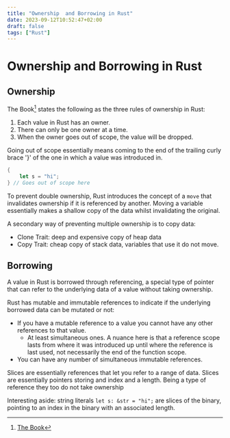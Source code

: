 ```yaml
---
title: "Ownership  and Borrowing in Rust"
date: 2023-09-12T10:52:47+02:00
draft: false
tags: ["Rust"]
---
```


# Ownership and Borrowing in Rust

## Ownership

The Book[^1] states the following as the three rules of ownership in Rust:

1. Each value in Rust has an owner.
2. There can only be one owner at a time.
3. When the owner goes out of scope, the value will be dropped.

Going out of scope essentially means coming to the end of the trailing curly brace '}' of the one in which a value was introduced in.

```rust
{
    let s = "hi";
} // Goes out of scope here
```

To prevent double ownership, Rust introduces the concept of a `move` that invalidates ownership if it is referenced by another.
Moving a variable essentially makes a shallow copy of the data whilst invalidating the original.

A secondary way of preventing multiple ownership is to copy data:

* Clone Trait: deep and expensive copy of heap data
* Copy Trait: cheap copy of stack data, variables that use it do not move.

## Borrowing

A value in Rust is borrowed through referencing, a special type of pointer that can refer to the underlying data of a value without taking ownership.

Rust has mutable and immutable references to indicate if the underlying borrowed data can be mutated or not:

* If you have a mutable reference to a value you cannot have any other references to that value.
    * At least simultaneous ones. A nuance here is that a reference scope lasts from where it was introduced up until where the reference is last used, not necessarily the end of the function scope.
* You can have any number of simultaneous immutable references.

Slices are essentially references that let you refer to a range of data. Slices are essentially pointers storing and index and a length. 
Being a type of reference they too do not take ownership

Interesting aside: string literals ``` let s: &str = "hi"; ``` are slices of the binary, pointing to an index in the binary with an associated length.

[^1]: [The Book](https://doc.rust-lang.org/book/ch04-01-what-is-ownership.html)

